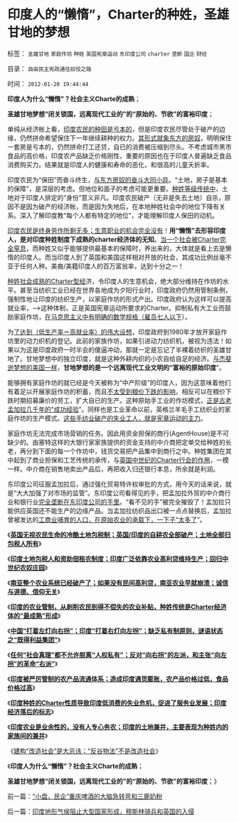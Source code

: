 # 印度人的“懒惰”，Charter的种姓，圣雄甘地的梦想

标签： `圣雄甘地` `家庭作坊` `种姓` `英国宪章运动` `东印度公司` `charter` `垄断` `国企` `财经` 

目录： `自由民主宪政通往奴役之路`

时间： `2012-01-20 19:44:44`

**印度人为什么“懒惰”？社会主义Charte的成熟**；

**圣雄甘地梦想“闭关锁国，远离现代工业的”的“原始的、节欲”的富裕印度**；

单纯从经济帐上看，[印度农民的种田是亏本的](../../../2012/1/17/印度土地包税人和资助佃租农制度；回归中世纪农奴庄园.md)，但是印度农民尽管处于破产的边缘，仍然拼命希望保住下一年继续耕种的权力。[其形式就象东方的房奴](../../../2010/4/20/炒房客们，“冬天来了，春天还会远吗？”.md)，明明保住一套房是亏本的，仍然拼命打工还贷，自已的消费被压缩到尽头。不考虑城市黑市食品的高价格，印度农产品缺乏价格刚性，重要的原因也在于印度人普遍缺乏食品消费购买力。结果就是印度人的健康和寿命的恶化，和很高的儿童夭折率。

印度农民为“保田”而奋斗终生，[与东方房奴的奋斗大同小异](../../../2009/7/2/构成高房价的游戏规则没有任何变化.md)。“土地，房子是基本的保障”，是深层的考虑。但地位和面子的考虑可能更重要。[种姓等级传统中](../../../2008/12/16/种姓传统阻碍印度成为真正的民主国家.md)，土地对于印度人排定的“身份”意义非凡。印度农民破产（无非是失去土地）自杀，原因不是因为破产的经济帐，而是因为失地后，在本地种姓社会中的地位下降有关系。深入了解印度教“每个人都有特定的地位”，才能理解印度人保田的动机。

[印度农民是终身劳作所剩无多；生意职业的机会完全没有](../../../2012/1/17/英国无视农民生命的冷酷的级差地租包税制；.md)！**用“懒惰”去形容印度人，是对印度种姓制度下成熟的charter经济体的无知**。[当一个社会被Charter完全窒息](../../../2012/1/14/中国改革谨防改到印度失败的道路上.md)，而种姓又似乎能够提供最基本的保障时，养出来的，大体就是看上去是懒惰的印度人。而当印度人到了英国和美国这样相对开放的社会，其成功比例丝毫不亚于任何人种。美裔/美籍印度人的百万富翁率，达到十分之一！

[种姓社会成熟的Charter型经](../../../2012/1/14/charter型特权经济，通往奴役之路的全景图.md)济，令印度人的生意机会，绝大部分维持在作坊的水平。甚至当纺织工业已经在世界各地成为夕阳行业时，印度政府仍然用管制条例，强制性地让印度的纺织生产，以家庭作坊的形式产出。印度政府认为这样可以提高就业率，——>这种体制，正是英国宪章运动所要求的Charter。抑制私有大工业而鼓励家庭作坊，[在马克思主义中有明确的数学规格（雇员七人以下](../../../2011/3/19/马克思主义计划经济的科学的数字化.md)）。

为[了达到（低生产率＝高就业率）的伟大设想](../../../2010/1/27/为什么计划经济总是保护了落后产业.md)，印度政府到1980年才放开家庭作坊里的动力织机的登记。此前的家族作坊，如果引进动力纺织机，被视为违法！如果以为这是印度政府一时半会的傻逼冲动，那就一定是忘记了半裸着纺织的圣雄甘地了。甘地梦想中的独立印度，就是这种外耕内织的小农自给自足的经济。[与杰斐逊梦想的美国一样](../../../2012/1/17/英国／印度和美国的土地制度，要不得的土地／房产税.md)，**甘地梦想的是一个远离现代工业文明的“富裕的原始印度**”。

能够拥有家庭作坊的就已经是今天被称为“中产阶级”的印度人，因为这意味着他们有着足以开展家庭作坊的积蓄，而且[不太受到粮价下跌的影响](../../../2011/4/29/菜篮子悲剧原因是国进民退.md)，相反可以在粮价下跌时期招募廉价的劳工，扩大自已的生产。这种原始手工业的作坊模式，[正是古老孟加拉几千年的“成功经验](../../../2012/1/15/孟加拉是世界富裕总冠军，海上丝绸之路的终点.md)”。同样也是工业革命以前，英格兰羊毛手工纺织业的家庭作坊的生产模式。[这些手纺业破产的失业工人，就是宪章运动的主力](../../../2012/1/14/英国工业革命前的charter型经济和孟加拉18世纪大饥荒.md)。

家庭作坊无法完成市场营销的任务。因此用资金担保的商行(AgentHouse)是不可缺少的。由塞特这样的大银行家家族提供的资金支持的中介商把定单交给种姓的长老，再分到下面的每一个作坊中，钱货交易把产品集中到商行之中。种姓集团在其中起到了商业担保和工艺传统的承传，与[英国中世纪的Charter行会的作用](../../../2011/5/24/殖民主义和资本积累，无助于欧洲资本主义.md)，一模一样。中介商在销售地卖出产品后，再把收入归还银行本息，所余就是利润。

东印度公司征服孟加拉后，通过强化贸易特许权审批的方式，用今天的话来说，就是“大大加强了对市场的监管”。东印度公司看得见的手，把孟加拉外贸的中介商行业和银行业[完全垄断在东印度公司的手里](../../../2012/1/15/英国殖民者制造的孟加拉大饥荒；工业革命不依赖废旧金属积累.md)。“看不见的手”被完全摧毁了！孟加拉只能供应英国还不能生产的边缘产品。当孟加拉纺织品出口被一点点替换后，孟加拉曾被发达的[工商业哺育的人口，在原始农业的承载下，一下子“太多了](../../../2009/11/24/人口危机的感觉和没感觉的计划生育危机.md)”。

《[**英国无视农民生命的冷酷土地包税制；英国/印度的自耕农全部破产；土地全部归包税人所有**](../../../2012/1/17/英国无视农民生命的冷酷的级差地租包税制；.md)》

《[**印度土地包税人和资助佃租农制度；印度广泛依靠农业高利贷维持生产；回归中世纪农奴庄园**](../../../2012/1/17/印度土地包税人和资助佃租农制度；回归中世纪农奴庄园.md)》

《[**南亚整个农业系统已经破产了；如果没有民间高利贷，南亚农业早就崩溃；诚信与道德、信仰无关**](../../../2012/1/18/印度农业已经破产，没有高利贷，农业已经崩溃.md)》

《[**印度的农业管制，从剥削农民到得不偿失的农业补贴，种姓传统是Charter经济体的“最成熟”形成**](../../../2012/1/18/印度农业已经破产，没有高利贷，农业已经崩溃.md)》

《[**中国“打着左灯向右拐”；印度“打着右灯向左拐”；缺乏私有制原则，谜语状态之“既得利益集团”**](../../../2012/1/18/中国“打着左灯向右拐”；印度“打着右灯向左拐”.md)》

《[**任何“社会真理”都不允许脱离“人权私有”；反对“向右拐”的左派，和主张“向左拐”的革命“右派”**](../../../2012/1/18/解除对小盘股的歧视性打压，A股牛市将不惧IPO.md)》

《[**印度被严厉管制的农产品流通体系；造成印度通货膨胀，农产品价格过低，食品价格过高**](../../../2012/1/19/印度农民的菜篮子悲剧形成机理.md)》

《[**印度种姓的Charter性质导致印度低消费的失业危机，促进了服务业发展；印度经济落后的标志**](../../../2012/1/19/印度种姓的“合理性”和“超前发展”的服务业.md)》

《[**印度农业是业余性的，没有人专心务农；印度的土地兼并，主要表现为种姓内的家族间的兼并**](../../../2012/1/19/印度凯恩斯主义下的土地兼并，业余性质的农业.md)》

《[建构“改造社会”是大忌讳；“反谷物法”不是改造社会](../../../2012/1/19/建构社会是大忌讳；“反谷物法”不是革命.md)》

《**印度人为什么“懒惰”？社会主义Charte的成熟**；

**圣雄甘地梦想“闭关锁国，远离现代工业的”的“原始的、节欲”的富裕印度**；》



前一篇：[“小盘，民企”重庆啤酒的大脑急转弯和三鹿奶粉](../../../2012/1/19/“小盘，民企”重庆啤酒的大脑急转弯和三鹿奶粉.md)

后一篇：[印度地形气侯阻止大型国家形成，穆斯林骑兵和英国的入侵](../../../2012/1/20/印度地形气侯阻止大型国家形成，穆斯林骑兵和英国的入侵.md)